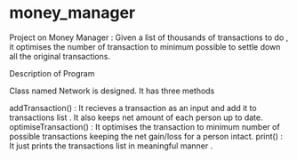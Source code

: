 # money_manager


Project on Money Manager : Given a list of thousands of transactions to do , it optimises the number of transaction to minimum possible to settle down all the original transactions.

Description of Program

Class named Network is designed. It has three methods

addTransaction() : It recieves a transaction as an input and add it to transactions list . It also keeps net amount of each person up to date.
optimiseTransaction() : It optimises the transaction to minimum number of possible transactions keeping the net gain/loss for a person intact.
print() : It just prints the transactions list in meaningful manner .
